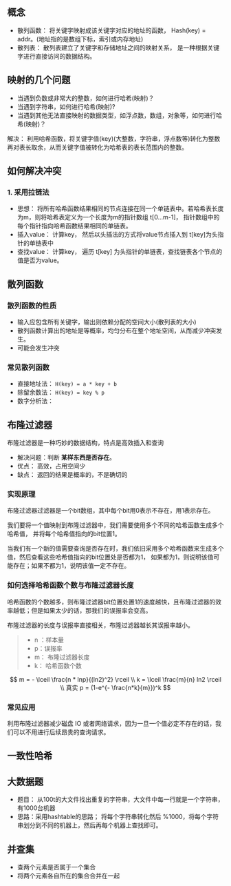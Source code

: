 
## 概念

- 散列函数： 将关键字映射成该关键字对应的地址的函数， Hash(key) = addr。(地址指的是数组下标，索引或内存地址)
- 散列表： 散列表建立了关键字和存储地址之间的映射关系， 是一种根据关键字进行直接访问的数据结构。

## 映射的几个问题

- 当遇到负数或非常大的整数，如何进行哈希(映射)？
- 当遇到字符串，如何进行哈希(映射)?
- 当遇到其他无法直接映射的数据类型，如浮点数，数组，对象等，如何进行哈希(映射)？

解决： 利用哈希函数，将关键字值(key)(大整数，字符串，浮点数等)转化为整数再对表长取余，从而关键字值被转化为哈希表的表长范围内的整数。

## 如何解决冲突

### 1. 采用拉链法

- 思想： 将所有哈希函数结果相同的节点连接在同一个单链表中。若哈希表长度为m，则将哈希表定义为一个长度为m的指针数组 t[0...m-1]， 指针数组中的每个指针指向哈希函数结果相同的单链表。
- 插入value： 计算key， 然后以头插法的方式将value节点插入到 t[key]为头指针的单链表中
- 查找value： 计算key， 遍历 t[key] 为头指针的单链表，查找链表各个节点的值是否为value。

## 散列函数
### 散列函数的性质

- 输入应包含所有关键字，输出则依赖分配的空间大小(散列表的大小)
- 散列函数计算出的地址是等概率，均匀分布在整个地址空间，从而减少冲突发生。
- 可能会发生冲突

### 常见散列函数

- 直接地址法： `H(key) = a * key + b`
- 除留余数法： `H(key) = key % p`
- 数字分析法： 


## 布隆过滤器

布隆过滤器是一种巧妙的数据结构，特点是高效插入和查询

- 解决问题：判断 **某样东西是否存在**。 
- 优点： 高效，占用空间少
- 缺点： 返回的结果是概率的，不是确切的

### 实现原理

布隆过滤器过滤器是一个bit数组，其中每个bit用0表示不存在，用1表示存在。

我们要将一个值映射到布隆过滤器中，我们需要使用多个不同的哈希函数生成多个哈希值， 并将每个哈希值指向的bit位置1。 

当我们有一个新的值需要查询是否存在时，我们依旧采用多个哈希函数来生成多个值，然后查看这些哈希值指向的bit位置处是否都为1， 如果都为1，则说明该值可能存在；如果不都为1，说明该值一定不存在。 

### 如何选择哈希函数个数与布隆过滤器长度

哈希函数的个数越多，则布隆过滤器bit位置处置1的速度越快，且布隆过滤器的效率越低；但是如果太少的话，那我们的误报率会变高。

布隆过滤器的长度与误报率直接相关，布隆过滤器越长其误报率越小。

> - n ：样本量
> - p：误报率
> - m： 布隆过滤器长度
> - k： 哈希函数个数

$$
m = - \lceil \frac{n * lnp}{(ln2)^2} \rceil \\
k =  \lceil  \frac{m}{n} ln2 \rceil \\
真实 p =  (1-e^{- \frac{n*k}{m}})^k
$$

### 常见应用

利用布隆过滤器减少磁盘 IO 或者网络请求，因为一旦一个值必定不存在的话，我们可以不用进行后续昂贵的查询请求。


## 一致性哈希



## 大数据题

- 题目： 从100t的大文件找出重复的字符串，大文件中每一行就是一个字符串， 有1000台机器
- 思路：采用hashtable的思路； 将每个字符串转化然后 %1000，将每个字符串划分到不同的机器上，然后再每个机器上查找即可。


## 并查集

- 查两个元素是否属于一个集合
- 将两个元素各自所在的集合合并在一起